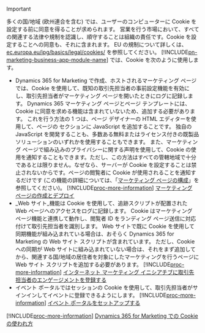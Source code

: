 > [!IMPORTANT]
> 多くの国/地域 (欧州連合を含む) では、ユーザーのコンピューターに Cookie を設定する前に同意を得ることが求められます。 営業を行う市場において、すべての関連する法律や規制を認識し、順守することは組織の責任です。Cookie を設定することへの同意も、それに含まれます。 EU の規制について詳しくは、[ec.europa.eu/ipg/basics/legal/cookies/](http://ec.europa.eu/ipg/basics/legal/cookies/) を参照してください。 [!INCLUDE[pn-marketing-business-app-module-name](../includes/pn-marketing-business-app-module-name.md)] では、Cookie を次のように使用します。
> - Dynamics 365 for Marketing で作成、ホストされるマーケティング ページでは、Cookie を使用して、既知の取引先担当者の事前設定機能を有効にし、取引先担当者がマーケティング ページを開いたときにログに記録します。 Dynamics 365 マーケティング ページとページ テンプレートには、Cookie に同意を求める機能は含まれていないため、追加する必要があります。 これを行う方法の 1 つは、ページ デザイナーの HTML エディターを使用して、ページの <head> セクションに JavaScript を追加することです。 独自の JavaScript を開発することも、多数ある無料またはライセンス付きの既製品ソリューションのいずれかを使用することもできます。 また、マーケティング ページで組み込みのプライバシーに関する声明を使用して、Cookie の使用を通知することもできます。ただし、この方法はすべての管轄地域で十分であるとは限りません。なぜなら、サーバーが Cookie を設定することは禁止されないからです。ページの閲覧者に Cookie が使用されることを通知するだけです (この機能の詳細については、「[マーケティング ページの構成](../marketing/marketing-settings.md#config-mkt-pages)」を参照してください)。 [!INCLUDE[proc-more-information](../includes/proc-more-information.md)] [マーケティング ページの作成とデプロイ](../marketing/create-deploy-marketing-pages.md)
> - _Web サイト_機能は Cookie を使用して、追跡スクリプトが配置された Web ページへのアクセスをログに記録します。 Cookie はマーケティング ページ機能と連携して動作し、閲覧者 ID をランディング ページ送信に対応付けて取引先担当者を識別します。 Web サイトで既に Cookie を使用して同期機能が組み込まれている場合は、おそらく Dynamics 365 for Marketing の Web サイト スクリプトが含まれています。 ただし、Cookie への同期が Web サイトに組み込まれていない場合は、それをまず追加してから、関連する国/地域の居住者を対象にしたマーケティングを行うページに Web サイト スクリプトを追加する必要があります。 [!INCLUDE[proc-more-information](../includes/proc-more-information.md)] [インターネット マーケティング イニシアチブに取引先担当者のエンゲージメントを登録する](../marketing/register-engagement.md)
> - イベント ポータルではセッションの Cookie を使用して、取引先担当者がサインインしてイベントに登録できるようにします。 [!INCLUDE[proc-more-information](../includes/proc-more-information.md)] [イベント ポータルをセットアップする](../marketing/set-up-event-portal.md)
> 
> [!INCLUDE[proc-more-information](../includes/proc-more-information.md)] [Dynamics 365 for Marketing での Cookie の使われ方](../marketing/cookies.md)
